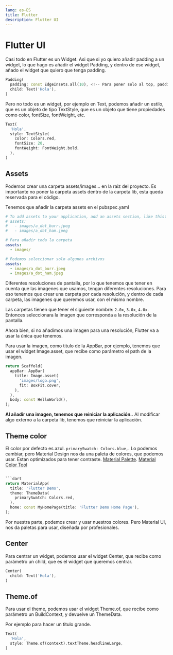 ```yaml
---
lang: es-ES
title: Flutter
description: Flutter UI
---
```


# Flutter UI

Casi todo en Flutter es un Widget. Asi que si yo quiero añadir padding a un widget, lo que hago es añadir el widget Padding, y dentro de ese widget, añado el widget que quiero que tenga padding.

```dart
Padding(
  padding: const EdgeInsets.all(10), <!-- Para poner solo al top, padding: const EdgeInsets.only(top: 40.0), -->
  child: Text('Hola'),
)
```

Pero no todo es un widget, por ejemplo en Text, podemos añadir un estilo, que es un objeto de tipo TextStyle, que es un objeto que tiene propiedades como color, fontSize, fontWeight, etc.

```dart
Text(
  'Hola',
  style: TextStyle(
    color: Colors.red,
    fontSize: 20,
    fontWeight: FontWeight.bold,
  ),
)
```

## Assets

Podemos crear una carpeta assets/images... en la raiz del proyecto. Es importante no poner la carpeta assets dentro de la carpeta lib, esta queda reservada para el código.

Tenemos que añadir la carpeta assets en el pubspec.yaml

```yaml
# To add assets to your application, add an assets section, like this:
# assets:
#   - images/a_dot_burr.jpeg
#   - images/a_dot_ham.jpeg

# Para añadir toda la carpeta
assets:
  - images/

# Podemos seleccionar solo algunos archivos
assets:
  - images/a_dot_burr.jpeg
  - images/a_dot_ham.jpeg
```

Diferentes resoluciones de pantalla, por lo que tenemos que tener en cuenta que las imagenes que usamos, tengan diferentes resoluciones.
Para eso tenemos que crear una carpeta por cada resolución, y dentro de cada carpeta, las imagenes que queremos usar, con el mismo nombre.

Las carpetas tienen que tener el siguiente nombre: `2.0x`, `3.0x`, `4.0x`. Entonces seleccionara la imagen que corresponda a la resolución de la pantalla.

Ahora bien, si no añadimos una imagen para una resolución, Flutter va a usar la única que tenemos.

Para usar la imagen, como titulo de la AppBar, por ejemplo, tenemos que usar el widget Image.asset, que recibe como parámetro el path de la imagen.

```dart
return Scaffold(
  appBar: AppBar(
    title: Image.asset(
      'images/logo.png',
      fit: BoxFit.cover,
    ),
  ),
  body: const HelloWorld(),
);
```

**Al añadir una imagen, tenemos que reiniciar la aplicación.**. Al modificar algo externo a la carpeta lib, tenemos que reiniciar la aplicación.

## Theme color

El color por defecto es azul. `primarySwatch: Colors.blue,`.
Lo podemos cambiar, pero Material Design nos da una paleta de colores, que podemos usar. Estan optimizados para tener contraste. [Material Palette](https://www.materialpalette.com/). [Material Color Tool](https://m2.material.io/design/color/the-color-system.html#color-theme-creation)

````dart

```dart
return MaterialApp(
  title: 'Flutter Demo',
  theme: ThemeData(
    primarySwatch: Colors.red,
  ),
  home: const MyHomePage(title: 'Flutter Demo Home Page'),
);
````

Por nuestra parte, podemos crear y usar nuestros colores. Pero Material UI, nos da paletas para usar, diseñada por profesionales.

## Center

Para centrar un widget, podemos usar el widget Center, que recibe como parámetro un child, que es el widget que queremos centrar.

```dart
Center(
  child: Text('Hola'),
)
```

## Theme.of

Para usar el theme, podemos usar el widget Theme.of, que recibe como parámetro un BuildContext, y devuelve un ThemeData.

Por ejemplo para hacer un titulo grande.

```dart
Text(
  'Hola',
  style: Theme.of(context).textTheme.headlineLarge,
)
```
